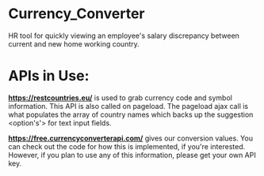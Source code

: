 # Currency_Converter
HR tool for quickly viewing an employee's salary discrepancy between current and new home working country.

# APIs in Use:

<strong>https://restcountries.eu/</strong> is used to grab currency code and symbol information. This API is also called on pageload. The pageload ajax call is what populates the array of country names which backs up the suggestion <option's'> for text input fields. 

<strong>https://free.currencyconverterapi.com/</strong> gives our conversion values. You can check out the code for how this is implemented, if you're interested. However, if you plan to use any of this information, please get your own API key. 


